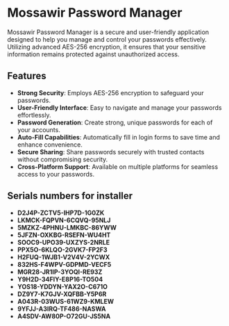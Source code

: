 # Mossawir Password Manager

Mossawir Password Manager is a secure and user-friendly application designed to help you manage and control your passwords effectively. Utilizing advanced AES-256 encryption, it ensures that your sensitive information remains protected against unauthorized access.

## Features

- **Strong Security**: Employs AES-256 encryption to safeguard your passwords.
- **User-Friendly Interface**: Easy to navigate and manage your passwords effortlessly.
- **Password Generation**: Create strong, unique passwords for each of your accounts.
- **Auto-Fill Capabilities**: Automatically fill in login forms to save time and enhance convenience.
- **Secure Sharing**: Share passwords securely with trusted contacts without compromising security.
- **Cross-Platform Support**: Available on multiple platforms for seamless access to your passwords.
 
## Serials numbers for installer 

- **D2J4P-ZCTV5-IHP7D-1G0ZK**
- **LKMCK-FQPVN-6CQVQ-95NLJ**
- **5MZKZ-4PHNU-LMKBC-86YWW**
- **5JFZN-OXKBG-RSEFN-WU4HT**
- **SOOC9-UPO39-UXZYS-2NRLE**
- **PPX5O-6KLQO-2GVK7-FP2F3**
- **H2FUQ-1WJB1-V2V4V-2YCWX**
- **832HS-F4WPV-GDPMD-VECF5**
- **MGR28-JR1IP-3YOQI-RE93Z**
- **Y9H2D-34FIY-E8P16-TO504**
- **YOS18-YDDYN-YAX2O-C671O**
- **DZ9Y7-K7GJV-XQFBB-Y5P6R**
- **A043R-03WUS-61WZ9-KMLEW**
- **9YFJJ-A3IRQ-TF486-NASWA**
- **A4SDV-AW80P-O72GU-JS5NA**
